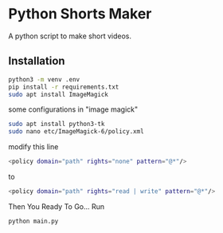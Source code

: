 # Python Shorts Maker

A python script to make short videos.

## Installation

```bash
python3 -m venv .env
pip install -r requirements.txt
sudo apt install ImageMagick
```

some configurations in "image magick"

```bash
sudo apt install python3-tk
sudo nano etc/ImageMagick-6/policy.xml
```

modify this line

```bash
<policy domain="path" rights="none" pattern="@*"/>
```

to

```bash
<policy domain="path" rights="read | write" pattern="@*"/>
```

Then You Ready To Go... Run

```bash
python main.py
```
